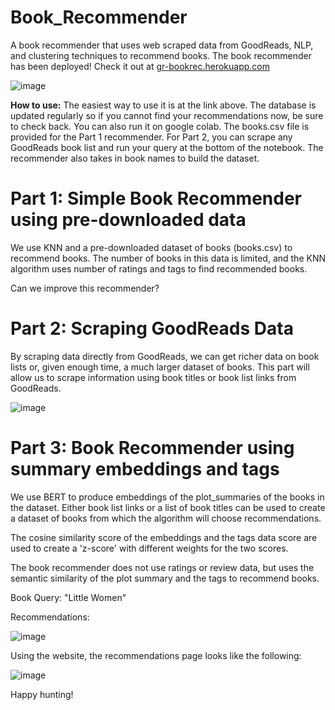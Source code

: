 # Book_Recommender
A book recommender that uses web scraped data from GoodReads, NLP, and clustering techniques to recommend books.
The book recommender has been deployed! 
Check it out at [gr-bookrec.herokuapp.com](gr-bookrec.herokuapp.com)

![image](https://user-images.githubusercontent.com/59543579/122368560-7184bd00-cf2b-11eb-8353-16e8a6a7adf0.png)


**How to use:**
The easiest way to use it is at the link above. The database is updated regularly so if you cannot find your
recommendations now, be sure to check back. You can also run it on google colab. 
The books.csv file is provided for the Part 1 recommender. 
For Part 2, you can scrape any GoodReads book list and run your query at the bottom of the notebook. 
The recommender also takes in book names to build the dataset. 


# Part 1: Simple Book Recommender using pre-downloaded data

We use KNN and a pre-downloaded dataset of books (books.csv) to recommend books. 
The number of books in this data is limited, and the KNN algorithm uses number of ratings and tags to find 
recommended books. 

Can we improve this recommender? 

# Part 2: Scraping GoodReads Data

By scraping data directly from GoodReads, we can get richer data on book lists or, given enough time, a much larger dataset of books. 
This part will allow us to scrape information using book titles or book list links from GoodReads. 

![image](https://user-images.githubusercontent.com/59543579/120947769-83d25000-c70e-11eb-9ebe-a2924d9258bc.png)


# Part 3: Book Recommender using summary embeddings and tags

We use BERT to produce embeddings of the plot_summaries of the books in the dataset. Either book list links or a list of book titles 
can be used to create a dataset of books from which the algorithm will choose recommendations. 

The cosine similarity score of the embeddings and the tags data score are used to create a 'z-score' with different weights for the 
two scores. 

The book recommender does not use ratings or review data, but uses the semantic similarity of the plot summary and the tags to 
recommend books.

Book Query: "Little Women"

Recommendations: 

![image](https://user-images.githubusercontent.com/59543579/120947854-bed48380-c70e-11eb-99a0-709c1cccc63a.png)

Using the website, the recommendations page looks like the following:

![image](https://user-images.githubusercontent.com/59543579/122615226-2adfb180-d056-11eb-8603-e8be3d3746ce.png)

Happy hunting!

